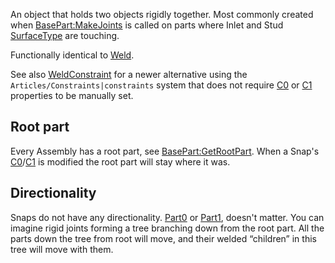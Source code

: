 An object that holds two objects rigidly together. Most commonly created when [BasePart:MakeJoints](https://developer.roblox.com/en-us/api-reference/function/BasePart/MakeJoints) is called on parts where Inlet and Stud [SurfaceType](https://developer.roblox.com/en-us/api-reference/enum/SurfaceType) are touching.

Functionally identical to [Weld](https://developer.roblox.com/en-us/api-reference/class/Weld).

See also [WeldConstraint](https://developer.roblox.com/en-us/api-reference/class/WeldConstraint) for a newer alternative using the `Articles/Constraints|constraints` system that does not require [C0](https://developer.roblox.com/en-us/api-reference/property/JointInstance/C0) or [C1](https://developer.roblox.com/en-us/api-reference/property/JointInstance/C1) properties to be manually set.

Root part
---------

Every Assembly has a root part, see [BasePart:GetRootPart](https://developer.roblox.com/en-us/api-reference/function/BasePart/GetRootPart). When a Snap's [C0](https://developer.roblox.com/en-us/api-reference/property/JointInstance/C0)/[C1](https://developer.roblox.com/en-us/api-reference/property/JointInstance/C1) is modified the root part will stay where it was.

Directionality
--------------

Snaps do not have any directionality. [Part0](https://developer.roblox.com/en-us/api-reference/property/JointInstance/Part0) or [Part1](https://developer.roblox.com/en-us/api-reference/property/JointInstance/Part1), doesn't matter. You can imagine rigid joints forming a tree branching down from the root part. All the parts down the tree from root will move, and their welded “children” in this tree will move with them.
